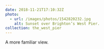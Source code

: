 ```yaml
---
date: 2018-11-21T17:10:32Z
photo:
  - url: /images/photos/1542820232.jpg
    alt: Sunset over Brighton’s West Pier.
collection: the_west_pier
---
```

A more familiar view.

